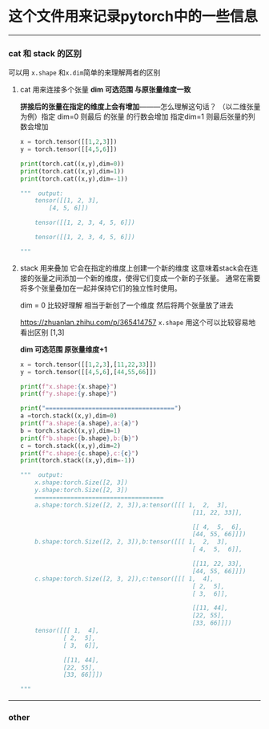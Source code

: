 # 这个文件用来记录pytorch中的一些信息

***
### cat 和 stack 的区别
可以用 `x.shape` 和`x.dim`简单的来理解两者的区别

1. cat 用来连接多个张量 
   **dim 可选范围 与原张量维度一致**

    **拼接后的张量在指定的维度上会有增加**———怎么理解这句话？
    （以二维张量为例）指定 dim=0 则最后 的张量 的行数会增加 指定dim=1 则最后张量的列数会增加

    ```python
    x = torch.tensor([[1,2,3]])
    y = torch.tensor([[4,5,6]])

    print(torch.cat((x,y),dim=0))
    print(torch.cat((x,y),dim=1))
    print(torch.cat((x,y),dim=-1))

    """  output:
        tensor([[1, 2, 3],
            [4, 5, 6]])

        tensor([[1, 2, 3, 4, 5, 6]])

        tensor([[1, 2, 3, 4, 5, 6]])

    """
    ```
2. stack 用来叠加  它会在指定的维度上创建一个新的维度
    这意味着stack会在连接的张量之间添加一个新的维度，使得它们变成一个新的子张量。
    通常在需要将多个张量叠加在一起并保持它们的独立性时使用。

    dim = 0  比较好理解 相当于新创了一个维度 然后将两个张量放了进去

    https://zhuanlan.zhihu.com/p/365414757
    `x.shape` 用这个可以比较容易地看出区别 
    [1,3]

    **dim 可选范围 原张量维度+1**
    ```python
    x = torch.tensor([[1,2,3],[11,22,33]])
    y = torch.tensor([[4,5,6],[44,55,66]])

    print(f"x.shape:{x.shape}")
    print(f"y.shape:{y.shape}")

    print("====================================")
    a =torch.stack((x,y),dim=0)
    print(f"a.shape:{a.shape},a:{a}")
    b = torch.stack((x,y),dim=1)
    print(f"b.shape:{b.shape},b:{b}")
    c = torch.stack((x,y),dim=2)
    print(f"c.shape:{c.shape},c:{c}")
    print(torch.stack((x,y),dim=-1))

    """  output:
        x.shape:torch.Size([2, 3])
        y.shape:torch.Size([2, 3])
        ====================================
        a.shape:torch.Size([2, 2, 3]),a:tensor([[[ 1,  2,  3],
                                                    [11, 22, 33]],

                                                    [[ 4,  5,  6],
                                                    [44, 55, 66]]])
        b.shape:torch.Size([2, 2, 3]),b:tensor([[[ 1,  2,  3],
                                                    [ 4,  5,  6]],

                                                    [[11, 22, 33],
                                                    [44, 55, 66]]])
        c.shape:torch.Size([2, 3, 2]),c:tensor([[[ 1,  4],
                                                    [ 2,  5],
                                                    [ 3,  6]],

                                                    [[11, 44],
                                                    [22, 55],
                                                    [33, 66]]])
        tensor([[[ 1,  4],
                [ 2,  5],
                [ 3,  6]],

                [[11, 44],
                [22, 55],
                [33, 66]]])

    """
    ```












***
### other

